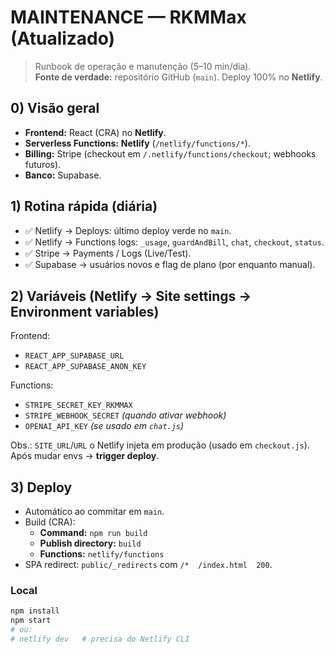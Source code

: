 # MAINTENANCE — RKMMax (Atualizado)

> Runbook de operação e manutenção (5–10 min/dia).  
> **Fonte de verdade:** repositório GitHub (`main`). Deploy 100% no **Netlify**.

## 0) Visão geral
- **Frontend:** React (CRA) no **Netlify**.
- **Serverless Functions:** **Netlify** (`/netlify/functions/*`).
- **Billing:** Stripe (checkout em `/.netlify/functions/checkout`; webhooks futuros).
- **Banco:** Supabase.

## 1) Rotina rápida (diária)
- ✅ Netlify → Deploys: último deploy verde no `main`.
- ✅ Netlify → Functions logs: `_usage`, `guardAndBill`, `chat`, `checkout`, `status`.
- ✅ Stripe → Payments / Logs (Live/Test).
- ✅ Supabase → usuários novos e flag de plano (por enquanto manual).

## 2) Variáveis (Netlify → Site settings → Environment variables)
Frontend:
- `REACT_APP_SUPABASE_URL`
- `REACT_APP_SUPABASE_ANON_KEY`

Functions:
- `STRIPE_SECRET_KEY_RKMMAX`
- `STRIPE_WEBHOOK_SECRET` *(quando ativar webhook)*
- `OPENAI_API_KEY` *(se usado em `chat.js`)*

Obs.: `SITE_URL`/`URL` o Netlify injeta em produção (usado em `checkout.js`).  
Após mudar envs → **trigger deploy**.

## 3) Deploy
- Automático ao commitar em `main`.
- Build (CRA):
  - **Command:** `npm run build`
  - **Publish directory:** `build`
  - **Functions:** `netlify/functions`
- SPA redirect: `public/_redirects` com `/*  /index.html  200`.

### Local
```bash
npm install
npm start
# ou:
# netlify dev   # precisa do Netlify CLI
